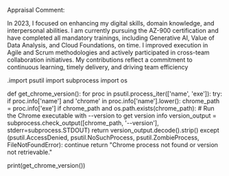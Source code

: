 Appraisal Comment:

In 2023, I focused on enhancing my digital skills, domain knowledge, and interpersonal abilities. I am currently pursuing the AZ-900 certification and have completed all mandatory trainings, including Generative AI, Value of Data Analysis, and Cloud Foundations, on time. I improved execution in Agile and Scrum methodologies and actively participated in cross-team collaboration initiatives. My contributions reflect a commitment to continuous learning, timely delivery, and driving team efficiency

.import psutil
import subprocess
import os

def get_chrome_version():
    for proc in psutil.process_iter(['name', 'exe']):
        try:
            if proc.info['name'] and 'chrome' in proc.info['name'].lower():
                chrome_path = proc.info['exe']
                if chrome_path and os.path.exists(chrome_path):
                    # Run the Chrome executable with --version to get version info
                    version_output = subprocess.check_output([chrome_path, '--version'], stderr=subprocess.STDOUT)
                    return version_output.decode().strip()
        except (psutil.AccessDenied, psutil.NoSuchProcess, psutil.ZombieProcess, FileNotFoundError):
            continue
    return "Chrome process not found or version not retrievable."

print(get_chrome_version())
